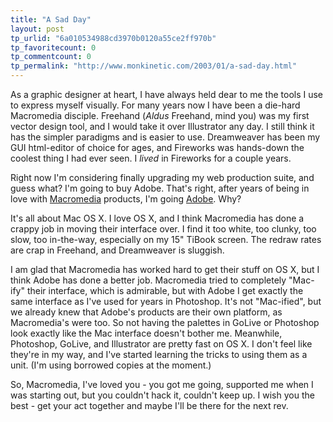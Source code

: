 ```yaml
---
title: "A Sad Day"
layout: post
tp_urlid: "6a010534988cd3970b0120a55ce2ff970b"
tp_favoritecount: 0
tp_commentcount: 0
tp_permalink: "http://www.monkinetic.com/2003/01/a-sad-day.html"
---
```

As a graphic designer at heart, I have always held dear to me the tools I use to express myself visually. For many years now I have been a die-hard Macromedia disciple. Freehand (*Aldus* Freehand, mind you) was my first vector design tool, and I would take it over Illustrator any day. I still think it has the simpler paradigms and is easier to use. Dreamweaver has been my GUI html-editor of choice for ages, and Fireworks was hands-down the coolest thing I had ever seen. I *lived* in Fireworks for a couple years.


Right now I&#39;m considering finally upgrading my web production suite, and guess what? I&#39;m going to buy Adobe. That&#39;s right, after years of being in love with <a href="http://www.macromedia.com">Macromedia</a> products, I&#39;m going <a href="http://www.adobe.com">Adobe</a>. Why?


It&#39;s all about Mac OS X. I love OS X, and I think Macromedia has done a crappy job in moving their interface over. I find it too white, too clunky, too slow, too in-the-way, especially on my 15&quot; TiBook screen. The redraw rates are crap in Freehand, and Dreamweaver is sluggish.


I am glad that Macromedia has worked hard to get their stuff on OS X, but I think Adobe has done a better job. Macromedia tried to completely &quot;Mac-ify&quot; their interface, which is admirable, but with Adobe I get exactly the same interface as I&#39;ve used for years in Photoshop. It&#39;s not &quot;Mac-ified&quot;, but we already knew that Adobe&#39;s products are their own platform, as Macromedia&#39;s were too. So not having the palettes in GoLive or Photoshop look exactly like the Mac interface doesn&#39;t bother me. Meanwhile, Photoshop, GoLive, and Illustrator are pretty fast on OS X. I don&#39;t feel like they&#39;re in my way, and I&#39;ve started learning the tricks to using them as a unit. (I&#39;m using borrowed copies at the moment.)


So, Macromedia, I&#39;ve loved you - you got me going, supported me when I was starting out, but you couldn&#39;t hack it, couldn&#39;t keep up. I wish you the best - get your act together and maybe I&#39;ll be there for the next rev.
